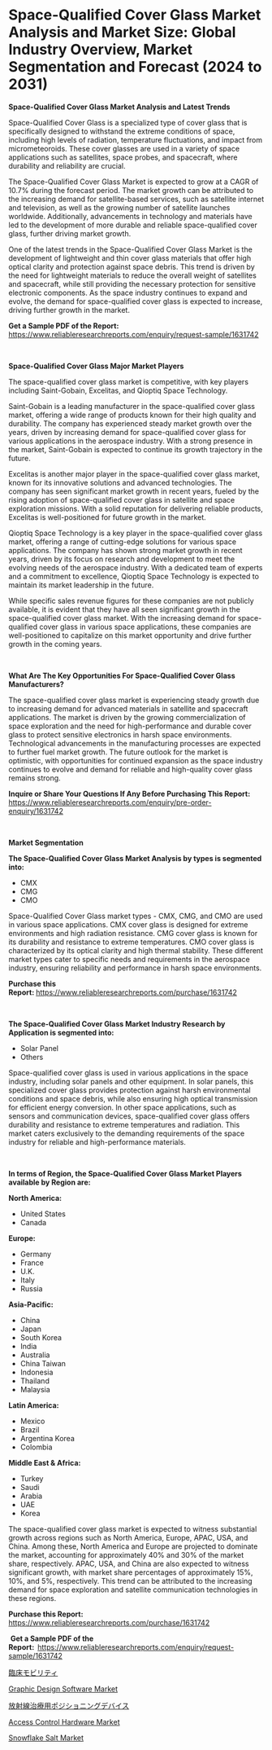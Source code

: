 <p><h1>Space-Qualified Cover Glass Market Analysis and Market Size: Global Industry Overview, Market Segmentation and Forecast (2024 to 2031)</h1></p><p><strong>Space-Qualified Cover Glass Market Analysis and Latest Trends</strong></p>
<p><p>Space-Qualified Cover Glass is a specialized type of cover glass that is specifically designed to withstand the extreme conditions of space, including high levels of radiation, temperature fluctuations, and impact from micrometeoroids. These cover glasses are used in a variety of space applications such as satellites, space probes, and spacecraft, where durability and reliability are crucial.</p><p>The Space-Qualified Cover Glass Market is expected to grow at a CAGR of 10.7% during the forecast period. The market growth can be attributed to the increasing demand for satellite-based services, such as satellite internet and television, as well as the growing number of satellite launches worldwide. Additionally, advancements in technology and materials have led to the development of more durable and reliable space-qualified cover glass, further driving market growth.</p><p>One of the latest trends in the Space-Qualified Cover Glass Market is the development of lightweight and thin cover glass materials that offer high optical clarity and protection against space debris. This trend is driven by the need for lightweight materials to reduce the overall weight of satellites and spacecraft, while still providing the necessary protection for sensitive electronic components. As the space industry continues to expand and evolve, the demand for space-qualified cover glass is expected to increase, driving further growth in the market.</p></p>
<p><strong>Get a Sample PDF of the Report:&nbsp;</strong> <a href="https://www.reliableresearchreports.com/enquiry/request-sample/1631742">https://www.reliableresearchreports.com/enquiry/request-sample/1631742</a></p>
<p>&nbsp;</p>
<p><strong>Space-Qualified Cover Glass Major Market Players</strong></p>
<p><p>The space-qualified cover glass market is competitive, with key players including Saint-Gobain, Excelitas, and Qioptiq Space Technology.</p><p>Saint-Gobain is a leading manufacturer in the space-qualified cover glass market, offering a wide range of products known for their high quality and durability. The company has experienced steady market growth over the years, driven by increasing demand for space-qualified cover glass for various applications in the aerospace industry. With a strong presence in the market, Saint-Gobain is expected to continue its growth trajectory in the future.</p><p>Excelitas is another major player in the space-qualified cover glass market, known for its innovative solutions and advanced technologies. The company has seen significant market growth in recent years, fueled by the rising adoption of space-qualified cover glass in satellite and space exploration missions. With a solid reputation for delivering reliable products, Excelitas is well-positioned for future growth in the market.</p><p>Qioptiq Space Technology is a key player in the space-qualified cover glass market, offering a range of cutting-edge solutions for various space applications. The company has shown strong market growth in recent years, driven by its focus on research and development to meet the evolving needs of the aerospace industry. With a dedicated team of experts and a commitment to excellence, Qioptiq Space Technology is expected to maintain its market leadership in the future.</p><p>While specific sales revenue figures for these companies are not publicly available, it is evident that they have all seen significant growth in the space-qualified cover glass market. With the increasing demand for space-qualified cover glass in various space applications, these companies are well-positioned to capitalize on this market opportunity and drive further growth in the coming years.</p></p>
<p>&nbsp;</p>
<p><strong>What Are The Key Opportunities For Space-Qualified Cover Glass Manufacturers?</strong></p>
<p><p>The space-qualified cover glass market is experiencing steady growth due to increasing demand for advanced materials in satellite and spacecraft applications. The market is driven by the growing commercialization of space exploration and the need for high-performance and durable cover glass to protect sensitive electronics in harsh space environments. Technological advancements in the manufacturing processes are expected to further fuel market growth. The future outlook for the market is optimistic, with opportunities for continued expansion as the space industry continues to evolve and demand for reliable and high-quality cover glass remains strong.</p></p>
<p><strong>Inquire or Share Your Questions If Any Before Purchasing This Report:</strong> <a href="https://www.reliableresearchreports.com/enquiry/pre-order-enquiry/1631742">https://www.reliableresearchreports.com/enquiry/pre-order-enquiry/1631742</a></p>
<p>&nbsp;</p>
<p><strong>Market Segmentation</strong></p>
<p><strong>The Space-Qualified Cover Glass Market Analysis by types is segmented into:</strong></p>
<p><ul><li>CMX</li><li>CMG</li><li>CMO</li></ul></p>
<p><p>Space-Qualified Cover Glass market types - CMX, CMG, and CMO are used in various space applications. CMX cover glass is designed for extreme environments and high radiation resistance. CMG cover glass is known for its durability and resistance to extreme temperatures. CMO cover glass is characterized by its optical clarity and high thermal stability. These different market types cater to specific needs and requirements in the aerospace industry, ensuring reliability and performance in harsh space environments.</p></p>
<p><strong>Purchase this Report:&nbsp;</strong><a href="https://www.reliableresearchreports.com/purchase/1631742">https://www.reliableresearchreports.com/purchase/1631742</a></p>
<p>&nbsp;</p>
<p><strong>The Space-Qualified Cover Glass Market Industry Research by Application is segmented into:</strong></p>
<p><ul><li>Solar Panel</li><li>Others</li></ul></p>
<p><p>Space-qualified cover glass is used in various applications in the space industry, including solar panels and other equipment. In solar panels, this specialized cover glass provides protection against harsh environmental conditions and space debris, while also ensuring high optical transmission for efficient energy conversion. In other space applications, such as sensors and communication devices, space-qualified cover glass offers durability and resistance to extreme temperatures and radiation. This market caters exclusively to the demanding requirements of the space industry for reliable and high-performance materials.</p></p>
<p>&nbsp;</p>
<p><strong>In terms of Region, the Space-Qualified Cover Glass Market Players available by Region are:</strong></p>
<p>
    <p> <strong> North America: </strong>
        <ul>
            <li>United States</li>
            <li>Canada</li>
        </ul>
        </p> 
    <p> <strong> Europe: </strong>
        <ul>
            <li>Germany</li>
            <li>France</li>
            <li>U.K.</li>
            <li>Italy</li>
            <li>Russia</li>
        </ul>
        </p> 
    <p> <strong> Asia-Pacific: </strong>
        <ul>
            <li>China</li>
            <li>Japan</li>
            <li>South Korea</li>
            <li>India</li>
            <li>Australia</li>
            <li>China Taiwan</li>
            <li>Indonesia</li>
            <li>Thailand</li>
            <li>Malaysia</li>
        </ul>
        </p> 
    <p> <strong> Latin America: </strong>
        <ul>
            <li>Mexico</li>
            <li>Brazil</li>
            <li>Argentina Korea</li>
            <li>Colombia</li>
        </ul>
        </p> 
    <p> <strong> Middle East & Africa: </strong>
        <ul>
            <li>Turkey</li>
            <li>Saudi</li>
            <li>Arabia</li>
            <li>UAE</li>
            <li>Korea</li>
        </ul>
    </p>
    </p>
<p><p>The space-qualified cover glass market is expected to witness substantial growth across regions such as North America, Europe, APAC, USA, and China. Among these, North America and Europe are projected to dominate the market, accounting for approximately 40% and 30% of the market share, respectively. APAC, USA, and China are also expected to witness significant growth, with market share percentages of approximately 15%, 10%, and 5%, respectively. This trend can be attributed to the increasing demand for space exploration and satellite communication technologies in these regions.</p></p>
<p><strong>Purchase this Report: </strong><a href="https://www.reliableresearchreports.com/purchase/1631742">https://www.reliableresearchreports.com/purchase/1631742</a></p>
<p>&nbsp;<strong>Get a Sample PDF of the Report:&nbsp;&nbsp;</strong><a href="https://www.reliableresearchreports.com/enquiry/request-sample/1631742">https://www.reliableresearchreports.com/enquiry/request-sample/1631742</a></p>
<p><strong></strong></p>
<p><p><a href="https://medium.com/@kelosurfing/%E8%87%A8%E5%BA%8A%E3%83%A2%E3%83%93%E3%83%AA%E3%83%86%E3%82%A3%E5%B8%82%E5%A0%B4%E8%A6%8F%E6%A8%A1%E3%81%AF-%E3%82%B0%E3%83%AD%E3%83%BC%E3%83%90%E3%83%AB%E7%94%A3%E6%A5%AD%E3%81%AB%E3%81%8A%E3%81%91%E3%82%8B%E6%9C%80%E9%81%A9%E3%81%AA%E3%83%9E%E3%83%BC%E3%82%B1%E3%83%86%E3%82%A3%E3%83%B3%E3%82%B0%E3%83%81%E3%83%A3%E3%83%8D%E3%83%AB%E3%82%92%E6%98%8E%E3%82%89%E3%81%8B%E3%81%AB%E3%81%97%E3%81%BE%E3%81%99-ab2170593058">臨床モビリティ</a></p><p><a href="https://florentine-yuzu-f42.notion.site/Graphic-Design-Software-Market-Furnish-Information-about-Market-Size-Market-Share-Market-Dynamics--59d652b401ca480f9c1834de8864736a">Graphic Design Software Market</a></p><p><a href="https://medium.com/@kelosurfing/%E6%94%BE%E5%B0%84%E7%B7%9A%E6%B2%BB%E7%99%82%E4%BD%8D%E7%BD%AE%E6%B1%BA%E3%82%81%E5%85%B7%E5%B8%82%E5%A0%B4-2031%E5%B9%B4%E3%81%BE%E3%81%A7%E3%81%AE%E6%88%90%E5%8A%9F%E3%81%99%E3%82%8B%E3%83%93%E3%82%B8%E3%83%8D%E3%82%B9%E6%88%A6%E7%95%A5%E3%81%AE%E9%8D%B5%E3%82%92%E4%BA%88%E6%B8%AC-1162fb9aec70">放射線治療用ポジショニングデバイス</a></p><p><a href="https://view.publitas.com/reportprime-1/access-control-hardware-market-provides-detailed-segmentation-of-this-market-based-on-type-application-and-region-and-forecast-for-the-period-from-2024-2031/">Access Control Hardware Market</a></p><p><a href="https://fuschia-pecorino-a6d.notion.site/Snowflake-Salt-Market-A-Comprehensive-Report-of-its-Market-Share-Growth-Trends-2024-2031-10b07c641f5840959fa5b194c38f6cc1">Snowflake Salt Market</a></p></p>